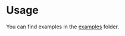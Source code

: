 # Usage
You can find examples in the [examples](https://github.com/nSneerfulBike/easy-socket-cpp/tree/main/examples) folder.
